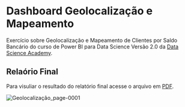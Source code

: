 # Dashboard Geolocalização e Mapeamento

Exercício sobre Geolocalização e Mapeamento de Clientes por Saldo Bancário do curso de Power BI para Data Science Versão 2.0 da 
[Data Science Academy](https://www.datascienceacademy.com.br/start).


## Relaório Final

Para visuliar o resultado do relatório final acesse o arquivo em [PDF](https://github.com/maisonhenrique/dashboard-powerbi/blob/eaeae838d7e4a62ebfd211b42828835bffbc9e62/Dashboard-Mapeamento/Geolocaliza%C3%A7%C3%A3o.pdf).

![Geolocalização_page-0001](https://user-images.githubusercontent.com/99361817/168688248-00ac57c8-39c3-4b76-bc38-6dfc9dc4d1d8.jpg)
